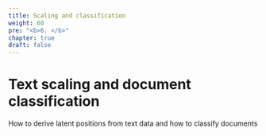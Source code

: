 ```yaml
---
title: Scaling and classification
weight: 60
pre: "<b>6. </b>"
chapter: true
draft: false
---
```


# Text scaling and document classification

How to derive latent positions from text data and how to classify documents
